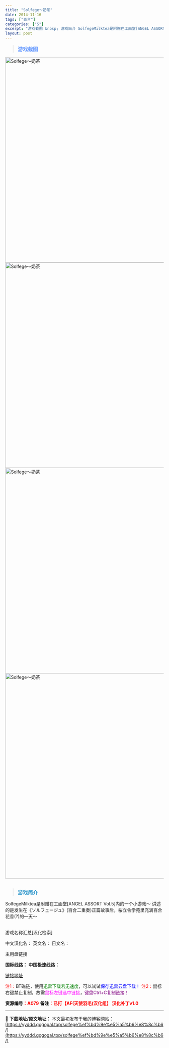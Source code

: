 ```yaml
---
title: "Solfege～奶茶"
date: 2014-11-16
tags: ["百合"]
categories: ["S"]
excerpt: "游戏截图 &nbsp; 游戏简介 SolfegeMilktea是附赠在工画堂[ANGEL ASSORT Vol.5]内的一个小游戏～ 讲述的是发生在《ソルフェージュ》(百合二重奏)正篇故事后，桜立舎学苑里充满百合花香(?)的一天～ &nbsp; 游戏名称汇总[汉化检索] 中文汉化名： 英文名： 日文&hellip;"
layout: post
---
```


<div>
<blockquote><b><span style="font-size: 12pt; color: #6699ff;">游戏截图</span></b></blockquote>
<div><img title="点击放大" src="https://yyddd.gogogal.top/wp-content/uploads/2025/04/20250430_6811f9d976c62.webp" alt="Solfege～奶茶" width="650" /></div>
<div><img title="点击放大" src="https://yyddd.gogogal.top/wp-content/uploads/2025/04/20250430_6811f9dabc567.webp" alt="Solfege～奶茶" width="650" /></div>
<div><img title="点击放大" src="https://yyddd.gogogal.top/wp-content/uploads/2025/04/20250430_6811f9dc54803.webp" alt="Solfege～奶茶" width="650" /></div>
<div><img title="点击放大" src="https://yyddd.gogogal.top/wp-content/uploads/2025/04/20250430_6811f9dd7f01d.webp" alt="Solfege～奶茶" width="650" /></div>
&nbsp;
<blockquote><b><span style="font-size: 12pt; color: #3399cc;">游戏简介</span></b></blockquote>
<div>SolfegeMilktea是附赠在工画堂[ANGEL ASSORT Vol.5]内的一个小游戏～
讲述的是发生在《ソルフェージュ》(百合二重奏)正篇故事后，桜立舎学苑里充满百合花香(?)的一天～</div>
&nbsp;

游戏名称汇总[汉化检索]

中文汉化名：
英文名：
日文名：
</div>
<div class="panel panel-primary">
<div class="panel-heading">主用盘链接</div>
<div class="panel-body">

<b>国际线路：</b>
<b>中国极速线路：</b>

<!--wechatfans start-->

<a href="https://pan.xunlei.com/s/VOSNu87NOoLa8Qxo9Iq7NNgDA1?pwd=r4fy#">链接地址</a>

<!--wechatfans end-->
<span style="color: #ff0000;">注1：</span>BT磁链，使用<span style="color: #008000;">迅雷下载若无速度</span>，可以试试<span style="color: #0000ff;">保存迅雷云盘下载！</span>
<span style="color: #ff0000;">注2：</span>鼠标右键禁止复制，故需<span style="color: #ff00ff;">鼠标左键选中链接</span>，<span style="color: #800080;">键盘Ctrl+C复制链接！</span>

</div>
<div class="panel-footer"><span style="color: #ff0000;"><b><span style="color: #000000;">资源编号</span>：A079</b></span>
<span style="color: #ff0000;"><b><span style="color: #000000;">备注</span>：已打【AF(天使羽毛)汉化组】 汉化补丁v1.0</b></span></div>
</div>

---
📖 **下载地址/原文地址：** 本文最初发布于我的博客网站：[https://yyddd.gogogal.top/solfege%ef%bd%9e%e5%a5%b6%e8%8c%b6/](https://yyddd.gogogal.top/solfege%ef%bd%9e%e5%a5%b6%e8%8c%b6/)
